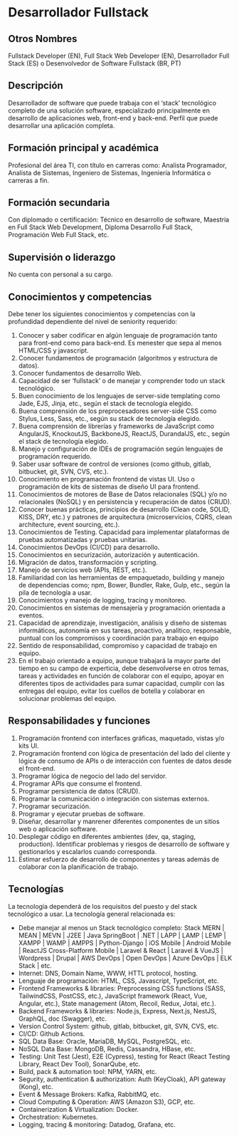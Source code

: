 # Desarrollador Fullstack

## Otros Nombres

Fullstack Developer (EN), Full Stack Web Developer (EN), Desarrollador Full Stack (ES) o Desenvolvedor de Software Fullstack (BR, PT)

## Descripción

Desarrollador de software que puede trabaja con el ‘stack’ tecnológico completo de una solución software, especializado principalmente en desarrollo de aplicaciones web, front-end y back-end. Perfil que puede desarrollar una aplicación completa. 

## Formación principal y académica

Profesional del área TI, con título en carreras como: Analista Programador, Analista de Sistemas, Ingeniero de Sistemas, Ingeniería Informática o carreras a fin. 

## Formación secundaria

Con diplomado o certificación: Técnico en desarrollo de software, Maestría en Full Stack Web Development, Diploma Desarrollo Full Stack, Programación Web Full Stack, etc. 

## Supervisión o liderazgo

No cuenta con personal a su cargo. 

## Conocimientos y competencias

Debe tener los siguientes conocimientos y competencias con la profundidad dependiente del nivel de seniority requerido:

1. Conocer y saber codificar en algún lenguaje de programación tanto para front-end como para back-end. Es menester que sepa al menos HTML/CSS y javascript. 
2. Conocer fundamentos de programación (algoritmos y estructura de datos).  
3. Conocer fundamentos de desarrollo Web. 
4. Capacidad de ser ‘fullstack’ o de manejar y comprender todo un stack tecnológico. 
5. Buen conocimiento de los lenguajes de server-side templating como Jade, EJS, Jinja, etc., según el stack de tecnología elegido.
6. Buena comprensión de los preprocesadores server-side CSS como Stylus, Less, Sass, etc., según su stack de tecnología elegido.
7. Buena comprensión de librerías y frameworks de JavaScript como AngularJS, KnockoutJS, BackboneJS, ReactJS, DurandalJS, etc., según el stack de tecnología elegido.
8. Manejo y configuración de IDEs de programación según lenguajes de programación requerido.
9. Saber usar software de control de versiones (como github, gitlab, bitbucket, git, SVN, CVS, etc.). 
10. Conocimiento en programación frontend de vistas UI. Uso o programación de kits de sistemas de diseño UI para frontend.
11. Conocimientos de motores de Base de Datos relacionales (SQL) y/o no relacionales (NoSQL) y en persistencia y recuperación de datos (CRUD). 
12. Conocer buenas prácticas, principios de desarrollo (Clean code, SOLID, KISS, DRY, etc.) y patrones de arquitectura (microservicios, CQRS, clean architecture, event sourcing, etc.).  
13. Conocimientos de Testing. Capacidad para implementar plataformas de pruebas automatizadas y pruebas unitarias.
14. Conocimientos DevOps (CI/CD) para desarrollo. 
15. Conocimientos en securización, autorización y autenticación.
16. Migración de datos, transformación y scripting.
14. Manejo de servicios web (APIs, REST, etc.).
15. Familiaridad con las herramientas de empaquetado, building y manejo de dependencias como; npm, Bower, Bundler, Rake, Gulp, etc., según la pila de tecnología a usar.
16. Conocimientos y manejo de logging, tracing y monitoreo.
17. Conocimientos en sistemas de mensajería y programación orientada a eventos.
18. Capacidad de aprendizaje, investigación, análisis y diseño de sistemas informáticos, autonomía en sus tareas, proactivo, analítico, responsable, puntual con los compromisos y coordinación para trabajo en equipo
19.	Sentido de responsabilidad, compromiso y capacidad de trabajo en equipo. 
20. En el trabajo orientado a equipo, aunque trabajará la mayor parte del tiempo en su campo de experticia, debe desenvolverse en otros temas, tareas y actividades en función de colaborar con el equipo, apoyar en diferentes tipos de actividades para sumar capacidad, cumplir con las entregas del equipo, evitar los cuellos de botella y colaborar en solucionar problemas del equipo. 

## Responsabilidades y funciones

1. Programación frontend con interfaces gráficas, maquetado, vistas y/o kits UI.
2. Programación frontend con lógica de presentación del lado del cliente y lógica de consumo de APIs o de interacción con fuentes de datos desde el front-end. 
3. Programar lógica de negocio del lado del servidor.
4. Programar APIs que consume el frontend. 
5. Programar persistencia de datos (CRUD).
6. Programar la comunicación o integración con sistemas externos.
7. Programar securización.
8. Programar y ejecutar pruebas de software.
9. Diseñar, desarrollar y manrener diferentes componentes de un sitios web o aplicación software. 
10. Desplegar código en diferentes ambientes (dev, qa, staging, production).
Identificar problemas y riesgos de desarrollo de software y gestionarlos y escalarlos cuando corresponda. 
11. Estimar esfuerzo de desarrollo de componentes y tareas además de colaborar con la planificación de trabajo. 

## Tecnologías

La tecnología dependerá de los requisitos del puesto y del stack tecnológico a usar. La tecnología general relacionada es:

- Debe manejar al menos un Stack tecnológico completo: Stack MERN | MEAN | MEVN | J2EE | Java SpringBoot | .NET | LAPP | LAMP | LEMP | XAMPP | WAMP | AMPPS | Python-Django | iOS Mobile | Android Mobile | ReactJS Cross-Platform Mobile | Laravel & React | Laravel & VueJS | Wordpress | Drupal | AWS DevOps | Open DevOps | Azure DevOps | ELK Stack | etc. 
- Internet: DNS, Domain Name, WWW, HTTL protocol, hosting.
- Lenguaje de programación: HTML, CSS, Javascript, TypeScript, etc.
- Frontend Frameworks & libraries: Preprocessing CSS functions (SASS, TailwindCSS, PostCSS, etc.), JavaScript framework (React, Vue, Angular, etc.), State management (Atom, Recoil, Redux, Jotai, etc.).
- Backend Frameworks & libraries: Node.js, Express, Next.js, NestJS, GraphQL, doc (Swagger), etc.
- Version Control System: github, gitlab, bitbucket, git, SVN, CVS, etc.
- CI/CD: Github Actions.
- SQL Data Base: Oracle, MariaDB, MySQL, PostgreSQL, etc.
- NoSQL Data Base: MongoDB, Redis, Cassandra, HBase, etc.
- Testing: Unit Test (Jest), E2E (Cypress), testing for React (React Testing Library, React Dev Tool), SonarQube, etc.
- Build, pack & automation tool: NPM, YARN, etc.
- Segurity, authentication & authorization: Auth (KeyCloak), API gateway (Kong), etc.
- Event & Message Brokers: Kafka, RabbitMQ, etc. 
- Cloud Computing & Operation: AWS (Amazon S3), GCP, etc.
- Containerization & Virtualization: Docker.
- Orchestration: Kubernetes.
- Logging, tracing & monitoring: Datadog, Grafana, etc.

